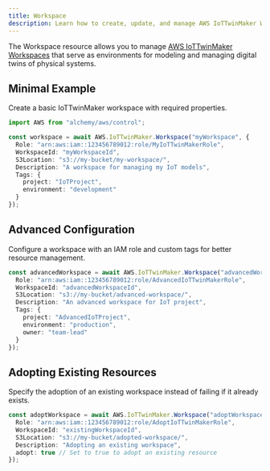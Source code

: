 ```yaml
---
title: Workspace
description: Learn how to create, update, and manage AWS IoTTwinMaker Workspaces using Alchemy Cloud Control.
---
```


The Workspace resource allows you to manage [AWS IoTTwinMaker Workspaces](https://docs.aws.amazon.com/iottwinmaker/latest/userguide/) that serve as environments for modeling and managing digital twins of physical systems.

## Minimal Example

Create a basic IoTTwinMaker workspace with required properties.

```ts
import AWS from "alchemy/aws/control";

const workspace = await AWS.IoTTwinMaker.Workspace("myWorkspace", {
  Role: "arn:aws:iam::123456789012:role/MyIoTTwinMakerRole",
  WorkspaceId: "myWorkspaceId",
  S3Location: "s3://my-bucket/my-workspace/",
  Description: "A workspace for managing my IoT models",
  Tags: {
    project: "IoTProject",
    environment: "development"
  }
});
```

## Advanced Configuration

Configure a workspace with an IAM role and custom tags for better resource management.

```ts
const advancedWorkspace = await AWS.IoTTwinMaker.Workspace("advancedWorkspace", {
  Role: "arn:aws:iam::123456789012:role/AdvancedIoTTwinMakerRole",
  WorkspaceId: "advancedWorkspaceId",
  S3Location: "s3://my-bucket/advanced-workspace/",
  Description: "An advanced workspace for IoT project",
  Tags: {
    project: "AdvancedIoTProject",
    environment: "production",
    owner: "team-lead"
  }
});
```

## Adopting Existing Resources

Specify the adoption of an existing workspace instead of failing if it already exists.

```ts
const adoptWorkspace = await AWS.IoTTwinMaker.Workspace("adoptWorkspace", {
  Role: "arn:aws:iam::123456789012:role/AdoptIoTTwinMakerRole",
  WorkspaceId: "existingWorkspaceId",
  S3Location: "s3://my-bucket/adopted-workspace/",
  Description: "Adopting an existing workspace",
  adopt: true // Set to true to adopt an existing resource
});
```